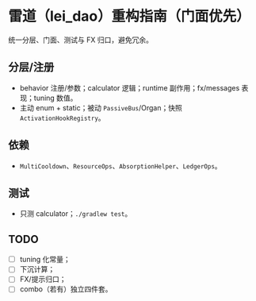 # 雷道（lei_dao）重构指南（门面优先）

统一分层、门面、测试与 FX 归口，避免冗余。

## 分层/注册
- behavior 注册/参数；calculator 逻辑；runtime 副作用；fx/messages 表现；tuning 数值。
- 主动 enum + static；被动 `PassiveBus`/Organ；快照 `ActivationHookRegistry`。

## 依赖
- `MultiCooldown`、`ResourceOps`、`AbsorptionHelper`、`LedgerOps`。

## 测试
- 只测 calculator；`./gradlew test`。

## TODO
- [ ] tuning 化常量；
- [ ] 下沉计算；
- [ ] FX/提示归口；
- [ ] combo（若有）独立四件套。

